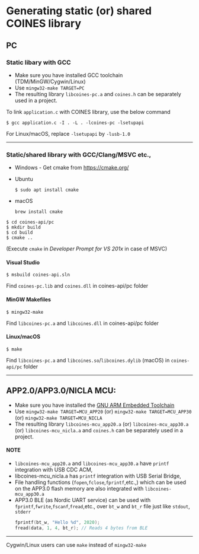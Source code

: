 # Generating static (or) shared COINES library

## PC

### Static libary with GCC
  - Make sure you have installed GCC toolchain (TDM/MinGW/Cygwin/Linux)
  - Use `mingw32-make TARGET=PC`
  - The resulting library `libcoines-pc.a` and `coines.h` can be separately used in a project.

To link `application.c` with COINES library, use the below command

```
$ gcc application.c -I . -L . -lcoines-pc -lsetupapi
```
For Linux/macOS, replace `-lsetupapi` by `-lusb-1.0`

-------------------------------------------------------------------------------

### Static/shared library with GCC/Clang/MSVC etc.,
- Windows - Get cmake from https://cmake.org/
- Ubuntu

    ```
    $ sudo apt install cmake
    ```
- macOS

    ```
    brew install cmake
    ```

```
$ cd coines-api/pc
$ mkdir build
$ cd build
$ cmake ..
```

(Execute `cmake` in *Developer Prompt for VS 201x* in case of MSVC)

#### Visual Studio

```
$ msbuild coines-api.sln
```

Find `coines-pc.lib` and `coines.dll` in coines-api/pc folder

#### MinGW Makefiles

```
$ mingw32-make
```

Find `libcoines-pc.a` and `libcoines.dll` in coines-api/pc folder

#### Linux/macOS

```
$ make
```

Find `libcoines-pc.a` and `libcoines.so`/`libcoines.dylib` (macOS) in `coines-api/pc` folder

-------------------------------------------------------------------------------

## APP2.0/APP3.0/NICLA MCU:

- Make sure you have installed the [GNU ARM Embedded Toolchain](https://developer.arm.com/tools-and-software/open-source-software/developer-tools/gnu-toolchain/gnu-rm)
- Use `mingw32-make TARGET=MCU_APP20` (or) `mingw32-make TARGET=MCU_APP30` (or) `mingw32-make TARGET=MCU_NICLA`
- The resulting library `libcoines-mcu_app20.a` (or) `libcoines-mcu_app30.a` (or) `libcoines-mcu_nicla.a`
  and `coines.h` can be separately used in a project.

#### NOTE
- `libcoines-mcu_app20.a` and `libcoines-mcu_app30.a` have `printf` integration with USB CDC ACM, 
- libcoines-mcu_nicla.a has `printf` integration with USB Serial Bridge,
- File handling functions (`fopen`,`fclose`,`fprintf`,etc.,) which can be used on the APP3.0 flash memory are also integrated with `libcoines-mcu_app30.a`
- APP3.0 BLE (as Nordic UART service) can be used with `fprintf`,`fwrite`,`fscanf`,`fread`,etc., over `bt_w` and `bt_r` file just like `stdout`, `stderr`
  ```c
  fprintf(bt_w, "Hello %d", 2020);
  fread(data, 1, 4, bt_r); // Reads 4 bytes from BLE
  ```

-------------------------------------------------------------------------------

Cygwin/Linux users can use `make` instead of `mingw32-make`
